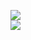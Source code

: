 [![](https://img.shields.io/badge/Made%20With-Github%20Spray-lightgrey.svg?style=for-the-badge&logo=github)](https://github.com/Annihil/github-spray#3566)  
[![](https://i.imgur.com/2DrTn0Z.gif)](https://github.com/Annihil/github-spray)